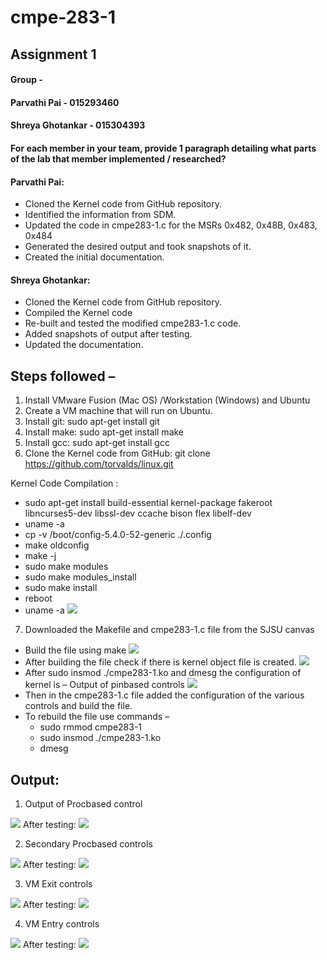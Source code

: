 # cmpe-283-1
## Assignment 1
#### Group -
#### Parvathi Pai - 015293460
#### Shreya Ghotankar - 015304393


#### For each member in your team, provide 1 paragraph detailing what parts of the lab that member implemented / researched?

#### Parvathi Pai:
* Cloned the Kernel code from GitHub repository.
* Identified the information from SDM.
* Updated the code in cmpe283-1.c for the MSRs 0x482, 0x48B, 0x483, 0x484
* Generated the desired output and took snapshots of it.
* Created the initial documentation.
#### Shreya Ghotankar:
* Cloned the Kernel code from GitHub repository.
* Compiled the Kernel code
* Re-built and tested the modified cmpe283-1.c code.
* Added snapshots of output after testing.
* Updated the documentation.

## Steps followed –

1. Install VMware Fusion (Mac OS) /Workstation (Windows) and Ubuntu
2. Create a VM machine that will run on Ubuntu.
3. Install git: sudo apt-get install git
4. Install make: sudo apt-get install make
5. Install gcc: sudo apt-get install gcc
6. Clone the Kernel code from GitHub: git clone https://github.com/torvalds/linux.git

Kernel Code Compilation :
* sudo apt-get install build-essential kernel-package fakeroot libncurses5-dev libssl-dev ccache bison flex libelf-dev
* uname -a
* cp -v /boot/config-5.4.0-52-generic ./.config
* make oldconfig
* make -j
* sudo make modules
* sudo make modules_install
* sudo make install
* reboot
* uname -a
   <img src="screeshots/Picture12.png"/>
7. Downloaded the Makefile and cmpe283-1.c file from the SJSU canvas
 * Build the file using make
   <img src="screeshots/Picture1.png"/>
 * After building the file check if there is kernel object file is created.
    <img src="screeshots/Picture2.png"/>
 * After sudo insmod ./cmpe283-1.ko and dmesg the configuration of kernel is –
Output of pinbased controls
    <img src="screeshots/Picture3.png"/>
 *  Then in the cmpe283-1.c file added the configuration of the various controls and build the file.
 * To rebuild the file use commands – 
    * sudo rmmod cmpe283-1
    * sudo insmod ./cmpe283-1.ko
    * dmesg
  

  ## Output:
1. Output of Procbased control
<img src="screeshots/Picture4.png"/>
After testing: 
<img src="screeshots/Picture5.png"/>

2. Secondary Procbased controls
<img src="screeshots/Picture6.png"/>
After testing: 
<img src="screeshots/Picture7.png"/>

3. VM Exit controls
<img src="screeshots/Picture8.png"/>
After testing: 
<img src="screeshots/Picture9.png"/>

4. VM Entry controls
<img src="screeshots/Picture10.png"/>
After testing:
<img src="screeshots/Picture11.png"/>




